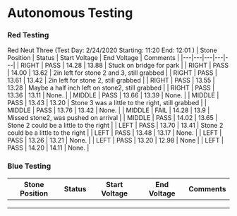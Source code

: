 # Autonomous Testing
### Red Testing 
Red Neut Three (Test Day: 2/24/2020 Starting: 11:20 End: 12:01 )
| Stone Position  | Status | Start Voltage  | End Voltage  | Comments  |
|---|---|---|---|---|
| RIGHT | PASS | 14.28  |  13.88 |  Stuck on bridge for park |
| RIGHT | PASS | 14.00  | 13.62  | 2in left for stone 2 and 3, still grabbed  |
| RIGHT | PASS | 13.61  | 13.42  |  2in left for stone 2, still grabbed |
| RIGHT | PASS | 13.55  | 13.28  | Maybe a half inch left on stone2, still grabbed  |
| RIGHT | PASS | 13.36  |  13.11 | None.  |
| MIDDLE |  PASS | 13.66  | 13.39 |  None. |
| MIDDLE | PASS  | 13.43  | 13.20 | Stone 3 was a little to the right, still grabbed  |
| MIDDLE |  PASS |  13.76 | 13.42 | None.  |
| MIDDLE |  FAIL |  14.28 | 13.9  | Missed stone2, was pushed on arrival  |
| MIDDLE |  PASS |  14.02 | 13.65 |  Stone 2 could be a little to the right |
| LEFT | PASS | 13.70 |  13.41 | Stone 2 could be a little to the right  |
| LEFT | PASS | 13.48 |  13.17 | None.  |
| LEFT | PASS | 13.26 | 13.21  | None.  |
| LEFT | PASS |  13.20 |  12.98 | None  |
| LEFT | PASS | 14.20  | 14.11  |  None. |
### Blue Testing

| Stone Position  | Status | Start Voltage  | End Voltage  | Comments  |
|---|---|---|---|---|
|   |   |   |   |   |
|   |   |   |   |   |
|   |   |   |   |   |